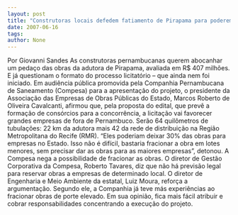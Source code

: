 ```yaml
---
layout: post
title: "Construtoras locais defedem fatiamento de Pirapama para poderem participar da obra"
date: 2007-06-16
tags: 
author: None
---
```

Por Giovanni Sandes
As construtoras pernambucanas querem abocanhar um peda&ccedil;o das obras da adutora de Pirapama, avaliada em R$ 407 milh&otilde;es. E j&aacute; questionam o formato do processo licitat&oacute;rio &ndash; que ainda nem foi iniciado.
Em audi&ecirc;ncia p&uacute;blica promovida pela Companhia Pernambucana de Saneamento (Compesa) para a apresenta&ccedil;&atilde;o do projeto, o presidente da Associa&ccedil;&atilde;o das Empresas de Obras P&uacute;blicas do Estado, Marcos Roberto de Oliveira Cavalcanti, afirmou que, pela proposta do edital, que prev&ecirc; a forma&ccedil;&atilde;o de cons&oacute;rcios para a concorr&ecirc;ncia, a licita&ccedil;&atilde;o vai favorecer grandes empresas de fora de Pernambuco. Ser&atilde;o 64 quil&ocirc;metros de tubula&ccedil;&otilde;es: 22 km da adutora mais 42 da rede de distribui&ccedil;&atilde;o na Regi&atilde;o Metropolitana do Recife (RMR).
&ldquo;Eles poderiam deixar 30% das obras para empresas no Estado. Isso n&atilde;o &eacute; dif&iacute;cil, bastaria fracionar a obra em lotes menores, sem precisar dar as obras para as maiores empresas&rdquo;, detonou.
A Compesa nega a possibilidade de fracionar as obras. O diretor de Gest&atilde;o Corporativa da Compesa, Roberto Tavares, diz que n&atilde;o h&aacute; previs&atilde;o legal para reservar obras a empresas de determinado local.
O diretor de Engenharia e Meio Ambiente da estatal, Luiz Moura, refor&ccedil;a a argumenta&ccedil;&atilde;o. Segundo ele, a Companhia j&aacute; teve m&aacute;s experi&ecirc;ncias ao fracionar obras de porte elevado. Em sua opini&atilde;o, fica mais f&aacute;cil atribuir e cobrar responsabilidades concentrando a execu&ccedil;&atilde;o do projeto.
 